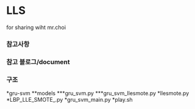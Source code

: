 # LLS
for sharing wiht mr.choi




### 참고사항 

### 참고 블로그/document

### 구조
*gru-svm
**models
***gru_svm.py
***gru_svm_llesmote.py
*llesmote.py
*LBP_LLE_SMOTE_.py
*gru_svm_main.py
*play.sh

